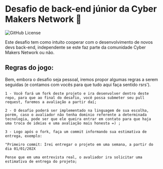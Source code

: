 # Desafio de back-end júnior da Cyber Makers Network 🚀

![GitHub License](https://img.shields.io/github/license/imohashi/challenge-software-engineer-backend-jr)

Este desafio tem como intuito cooperar com o desenvolvimento de novos devs back-end, independente se este faz parte da comunidade Cyber Makers Network ou não.

## Regras do jogo:

Bem, embora o desafio seja pessoal, iremos propor algumas regras a serem seguidas (e contamos com vocês para que tudo aqui faça sentido rsrs').

    1 - Você fará um fork deste projeto e ira desenvolver dentro deste repo, para que ao final do desafio, você possa submeter seu pull request, faremos a avaliação a partir daí;

    2 - O desafio poderá ser implementado na linguagem de sua escolha, porém, caso o avaliador não tenha dominio referente a determinada tecnologia, pode ser que ele queira entrar em contato para que haja uma troca de ideias e uma avaliação mais honesta =) ;

    3 - Logo após o fork, faça um commit informando sua estimativa de entrega, exemplo:

    "Primeiro commit: Irei entregar o projeto em uma semana, a partir do dia 01/01/202X

    Pense que em uma entrevista real, o avaliador ira solicitar uma estimativa de entrega do projeto;